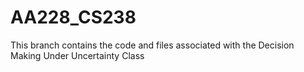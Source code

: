 # AA228_CS238
This branch contains the code and files associated with the Decision Making Under Uncertainty Class
